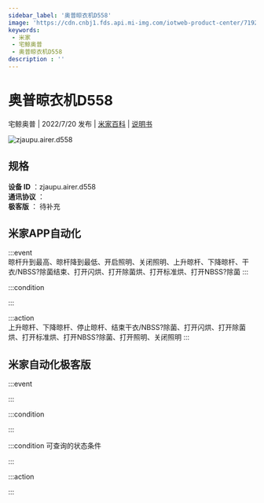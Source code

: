 ```yaml
---
sidebar_label: '奥普晾衣机D558'
image: 'https://cdn.cnbj1.fds.api.mi-img.com/iotweb-product-center/71923277e8e1579ee7e77db09ac3de18_1652947202600.png?GalaxyAccessKeyId=AKVGLQWBOVIRQ3XLEW&Expires=9223372036854775807&Signature=j6FAROCQnOg8k64LSkUBuPxi3bk='
keywords: 
 - 米家
 - 宅鲸奥普
 - 奥普晾衣机D558
description : ''
---
```

# 奥普晾衣机D558

宅鲸奥普 | 2022/7/20 发布 | [米家百科](https://home.mi.com/webapp/content/baike/product/index.html?model=zjaupu.airer.d558) | [说明书](https://home.mi.com/views/introduction.html?model=zjaupu.airer.d558&region=cn)

![zjaupu.airer.d558](https://cdn.cnbj1.fds.api.mi-img.com/iotweb-product-center/71923277e8e1579ee7e77db09ac3de18_1652947202600.png?GalaxyAccessKeyId=AKVGLQWBOVIRQ3XLEW&Expires=9223372036854775807&Signature=j6FAROCQnOg8k64LSkUBuPxi3bk=)

## 规格  
> 
**设备 ID** ：zjaupu.airer.d558  
**通讯协议** ：  
**极客版**  ： 待补充 


## 米家APP自动化  

:::event  
晾杆升到最高、晾杆降到最低、开启照明、关闭照明、上升晾杆、下降晾杆、干衣/NBSS?除菌结束、打开闪烘、打开除菌烘、打开标准烘、打开NBSS?除菌
:::

:::condition  

:::

:::action   
上升晾杆、下降晾杆、停止晾杆、结束干衣/NBSS?除菌、打开闪烘、打开除菌烘、打开标准烘、打开NBSS?除菌、打开照明、关闭照明
:::

## 米家自动化极客版  

:::event  

:::

:::condition  

:::

:::condition 可查询的状态条件  

:::

:::action  

:::

        
